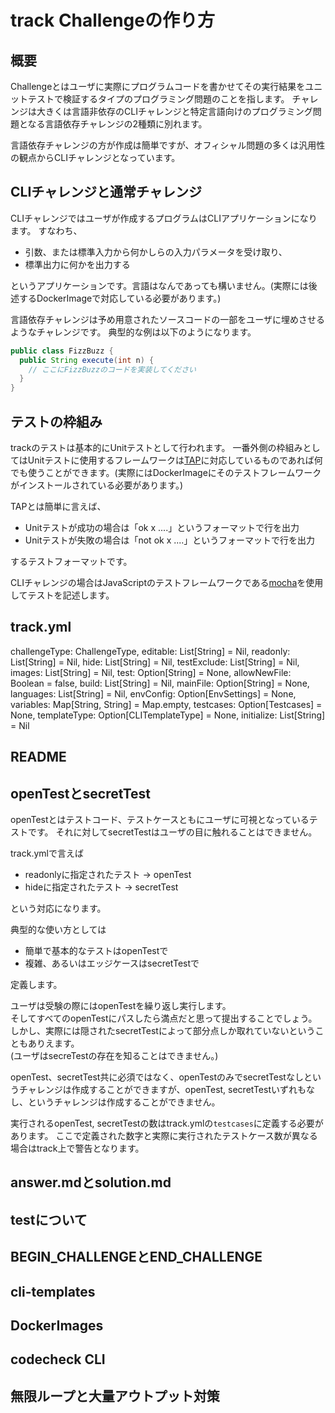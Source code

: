 # track Challengeの作り方
## 概要
Challengeとはユーザに実際にプログラムコードを書かせてその実行結果をユニットテストで検証するタイプのプログラミング問題のことを指します。
チャレンジは大きくは言語非依存のCLIチャレンジと特定言語向けのプログラミング問題となる言語依存チャレンジの2種類に別れます。

言語依存チャレンジの方が作成は簡単ですが、オフィシャル問題の多くは汎用性の観点からCLIチャレンジとなっています。

## CLIチャレンジと通常チャレンジ
CLIチャレンジではユーザが作成するプログラムはCLIアプリケーションになります。
すなわち、

- 引数、または標準入力から何かしらの入力パラメータを受け取り、
- 標準出力に何かを出力する

というアプリケーションです。言語はなんであっても構いません。(実際には後述するDockerImageで対応している必要があります。)

言語依存チャレンジは予め用意されたソースコードの一部をユーザに埋めさせるようなチャレンジです。
典型的な例は以下のようになります。

``` java
public class FizzBuzz {
  public String execute(int n) {
    // ここにFizzBuzzのコードを実装してください
  }
}
```

## テストの枠組み
trackのテストは基本的にUnitテストとして行われます。
一番外側の枠組みとしてはUnitテストに使用するフレームワークは[TAP](https://testanything.org/)に対応しているものであれば何でも使うことができます。(実際にはDockerImageにそのテストフレームワークがインストールされている必要があります。)

TAPとは簡単に言えば、

- Unitテストが成功の場合は「ok x ....」というフォーマットで行を出力
- Unitテストが失敗の場合は「not ok x ....」というフォーマットで行を出力

するテストフォーマットです。

CLIチャレンジの場合はJavaScriptのテストフレームワークである[mocha](https://mochajs.org/)を使用してテストを記述します。


## track.yml
  challengeType: ChallengeType,
  editable: List[String] = Nil,
  readonly: List[String] = Nil,
  hide: List[String] = Nil,
  testExclude: List[String] = Nil,
  images: List[String] = Nil,
  test: Option[String] = None,
  allowNewFile: Boolean = false,
  build: List[String] = Nil,
  mainFile: Option[String] = None,
  languages: List[String] = Nil,
  envConfig: Option[EnvSettings] = None,
  variables: Map[String, String] = Map.empty,
  testcases: Option[Testcases] = None,
  templateType: Option[CLITemplateType] = None,
  initialize: List[String] = Nil

## README
## openTestとsecretTest
openTestとはテストコード、テストケースともにユーザに可視となっているテストです。
それに対してsecretTestはユーザの目に触れることはできません。

track.ymlで言えば

- readonlyに指定されたテスト -> openTest
- hideに指定されたテスト -> secretTest

という対応になります。

典型的な使い方としては

- 簡単で基本的なテストはopenTestで
- 複雑、あるいはエッジケースはsecretTestで

定義します。

ユーザは受験の際にはopenTestを繰り返し実行します。  
そしてすべてのopenTestにパスしたら満点だと思って提出することでしょう。  
しかし、実際には隠されたsecretTestによって部分点しか取れていないということもありえます。  
(ユーザはsecreTestの存在を知ることはできません。)

openTest、secretTest共に必須ではなく、openTestのみでsecretTestなしというチャレンジは作成することができますが、openTest, secretTestいずれもなし、というチャレンジは作成することができません。


実行されるopenTest, secretTestの数はtrack.ymlの`testcases`に定義する必要があります。
ここで定義された数字と実際に実行されたテストケース数が異なる場合はtrack上で警告となります。

## answer.mdとsolution.md

## testについて

## BEGIN_CHALLENGEとEND_CHALLENGE

## cli-templates
## DockerImages
## codecheck CLI
## 無限ループと大量アウトプット対策
